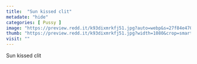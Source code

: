 ```yaml
---
title:  "Sun kissed clit"
metadate: "hide"
categories: [ Pussy ]
image: "https://preview.redd.it/k93dixmrkfj51.jpg?auto=webp&s=27f84e47018924dc07268e2a105f54c5409b31a3"
thumb: "https://preview.redd.it/k93dixmrkfj51.jpg?width=1080&crop=smart&auto=webp&s=ae0e78d7697f9b1047924dbeaf913840e1c57ed1"
visit: ""
---
```

Sun kissed clit
